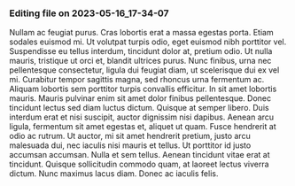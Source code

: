 

### Editing file on 2023-05-16_17-34-07

Nullam ac feugiat purus. Cras lobortis erat a massa egestas porta. Etiam sodales euismod mi. Ut volutpat turpis odio, eget euismod nibh porttitor vel. Suspendisse eu tellus interdum, tincidunt dolor at, pretium odio. Ut nulla mauris, tristique ut orci et, blandit ultrices purus. Nunc finibus, urna nec pellentesque consectetur, ligula dui feugiat diam, ut scelerisque dui ex vel mi. Curabitur tempor sagittis magna, sed rhoncus urna fermentum ac. Aliquam lobortis sem porttitor turpis convallis efficitur. In sit amet lobortis mauris. Mauris pulvinar enim sit amet dolor finibus pellentesque. Donec tincidunt lectus sed diam luctus dictum. Quisque at semper libero.
Duis interdum erat et nisi suscipit, auctor dignissim nisi dapibus. Aenean arcu ligula, fermentum sit amet egestas et, aliquet ut quam. Fusce hendrerit at odio ac rutrum. Ut auctor, mi sit amet hendrerit pretium, justo arcu malesuada dui, nec iaculis nisi mauris et tellus. Ut porttitor id justo accumsan accumsan. Nulla et sem tellus. Aenean tincidunt vitae erat at tincidunt. Quisque sollicitudin commodo quam, at laoreet lectus viverra dictum. Nunc maximus lacus diam. Donec ac iaculis felis.



